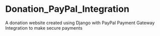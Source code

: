 # Donation_PayPal_Integration
A donation website created using Django with PayPal Payment Gateway Integration to make secure payments
